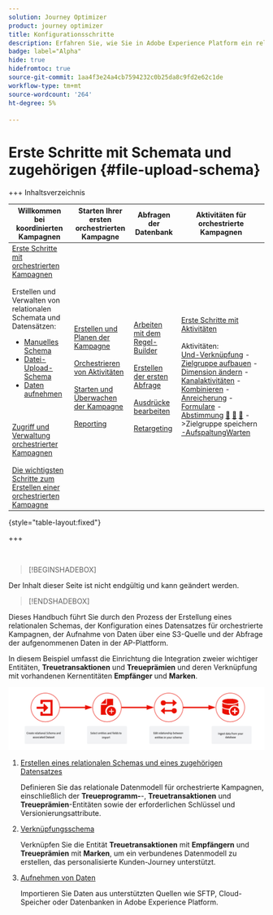 ```yaml
---
solution: Journey Optimizer
product: journey optimizer
title: Konfigurationsschritte
description: Erfahren Sie, wie Sie in Adobe Experience Platform ein relationales Schema erstellen, indem Sie eine DDL hochladen
badge: label="Alpha"
hide: true
hidefromtoc: true
source-git-commit: 1aa4f3e24a4cb7594232c0b25da8c9fd2e62c1de
workflow-type: tm+mt
source-wordcount: '264'
ht-degree: 5%

---
```


# Erste Schritte mit Schemata und zugehörigen {#file-upload-schema}

+++ Inhaltsverzeichnis

| Willkommen bei koordinierten Kampagnen | Starten Ihrer ersten orchestrierten Kampagne | Abfragen der Datenbank | Aktivitäten für orchestrierte Kampagnen |
|---|---|---|---|
| [Erste Schritte mit orchestrierten Kampagnen](gs-orchestrated-campaigns.md)<br/><br/>Erstellen und Verwalten von relationalen Schemata und Datensätzen:</br> <ul><li>[Manuelles Schema](manual-schema.md)</li><li>[Datei-Upload-Schema](file-upload-schema.md)</li><li>[Daten aufnehmen](ingest-data.md)</li></ul><br/><br/>[Zugriff und Verwaltung orchestrierter Kampagnen](access-manage-orchestrated-campaigns.md)<br/><br/>[Die wichtigsten Schritte zum Erstellen einer orchestrierten Kampagne](gs-campaign-creation.md) | [Erstellen und Planen der Kampagne](create-orchestrated-campaign.md)<br/><br/>[Orchestrieren von Aktivitäten](orchestrate-activities.md)<br/><br/>[ Starten und Überwachen der Kampagne](start-monitor-campaigns.md)<br/><br/>[Reporting](reporting-campaigns.md) | [Arbeiten mit dem Regel-Builder](orchestrated-rule-builder.md)<br/><br/>[Erstellen der ersten Abfrage](build-query.md)<br/><br/>[Ausdrücke bearbeiten](edit-expressions.md)<br/><br/>[Retargeting](retarget.md) | [Erste Schritte mit Aktivitäten](activities/about-activities.md)<br/><br/>Aktivitäten:<br/>[Und-Verknüpfung](activities/and-join.md) - [Zielgruppe aufbauen](activities/build-audience.md) - [Dimension ändern](activities/change-dimension.md) - [Kanalaktivitäten](activities/channels.md) - [Kombinieren](activities/combine.md) - [Anreicherung](activities/deduplication.md) - [Formulare](activities/enrichment.md) - [Abstimmung](activities/fork.md) [&#128279;](activities/reconciliation.md) [&#128279;](activities/save-audience.md) [&#128279;](activities/split.md) ->Zielgruppe speichern[ -AufspaltungWarten](activities/wait.md) |

{style="table-layout:fixed"}

+++

</br>

>[!BEGINSHADEBOX]

Der Inhalt dieser Seite ist nicht endgültig und kann geändert werden.

>[!ENDSHADEBOX]

Dieses Handbuch führt Sie durch den Prozess der Erstellung eines relationalen Schemas, der Konfiguration eines Datensatzes für orchestrierte Kampagnen, der Aufnahme von Daten über eine S3-Quelle und der Abfrage der aufgenommenen Daten in der AP-Plattform.

In diesem Beispiel umfasst die Einrichtung die Integration zweier wichtiger Entitäten, **Treuetransaktionen** und **Treueprämien** und deren Verknüpfung mit vorhandenen Kernentitäten **Empfänger** und **Marken**.

![](assets/do-not-localize/schema_admin.png)

1. [Erstellen eines relationalen Schemas und eines zugehörigen Datensatzes](#schema)

   Definieren Sie das relationale Datenmodell für orchestrierte Kampagnen, einschließlich der **Treueprogramm-**-, **Treuetransaktionen** und **Treueprämien**-Entitäten sowie der erforderlichen Schlüssel und Versionierungsattribute.

1. [Verknüpfungsschema](#link-schema)

   Verknüpfen Sie die Entität **Treuetransaktionen** mit **Empfängern** und **Treueprämien** mit **Marken**, um ein verbundenes Datenmodell zu erstellen, das personalisierte Kunden-Journey unterstützt.

1. [Aufnehmen von Daten](#ingest)

   Importieren Sie Daten aus unterstützten Quellen wie SFTP, Cloud-Speicher oder Datenbanken in Adobe Experience Platform.


<!--### Setting Up Change data capture ingestion {#cdc-ingestion}

If you need to change the data source, you must delete the existing dataflow and create a new one pointing to the same dataset with the new source.

When using Change Data Capture (CDC), it is essential that the source and dataset remain in sync to ensure accurate incremental updates. Follow the steps below:

1. **Schema Requirements**
   - Your schema must include:
     - A **primary key** (e.g., `transaction_id`)
     - A **versioning field** (e.g., `lastmodified` or an incrementing `version_id`)
   - Enable the dataset for **Orchestrated Campaigns** if needed.

2. **CDC Dataflow Setup**
   - During dataflow creation, after choosing your source and files:
     - **Enable the CDC option**
     - Select your CDC-ready dataset
     - Confirm field mappings (especially version field)

3. **Keep Source and Target in Sync**
   - The source system must consistently update the version field so the platform can detect changes accurately.

Once set up, the platform will automatically ingest **only changed or new records** each time the flow runs.
-->
